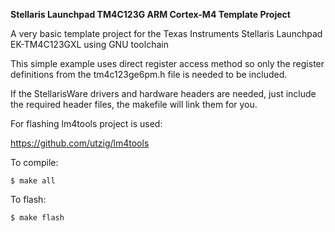 **Stellaris Launchpad TM4C123G ARM Cortex-M4 Template Project**

A very basic template project for the Texas Instruments Stellaris Launchpad EK-TM4C123GXL using GNU toolchain

This simple example uses direct register access method so only the register definitions from the tm4c123ge6pm.h file is needed to be included.

If the StellarisWare drivers and hardware headers are needed, just include the required header files, the makefile will link them for you.

For flashing lm4tools project is used:

https://github.com/utzig/lm4tools

To compile:
	
	$ make all

To flash:
	
	$ make flash
